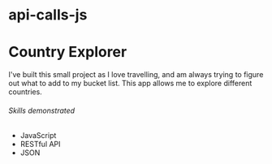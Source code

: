 # api-calls-js

# Country Explorer
I've built this small project as I love travelling, and am always trying to figure out what to add to my bucket list. This app allows me to explore different countries.

###### Skills demonstrated
- JavaScript
- RESTful API
- JSON